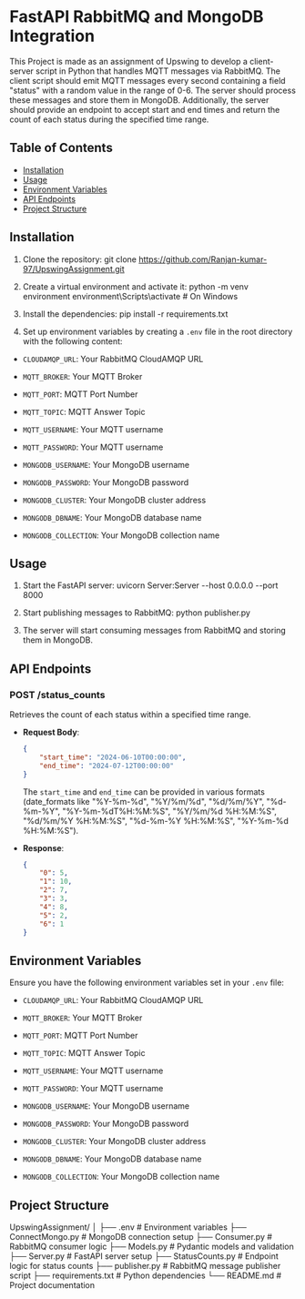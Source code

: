 # FastAPI RabbitMQ and MongoDB Integration

This Project is made as an assignment of Upswing to develop a client-server script in Python that handles MQTT messages via RabbitMQ. The client script should emit MQTT messages every second containing a field "status" with a random value in the range of 0-6. The server should process these messages and store them in MongoDB. Additionally, the server should provide an endpoint to accept start and end times and return the count of each status during the specified time range.

## Table of Contents

- [Installation](#installation)
- [Usage](#usage)
- [Environment Variables](#environment-variables)
- [API Endpoints](#api-endpoints)
- [Project Structure](#project-structure)

## Installation

1. Clone the repository:
    git clone https://github.com/Ranjan-kumar-97/UpswingAssignment.git


2. Create a virtual environment and activate it:
    python -m venv environment
    environment\Scripts\activate  # On Windows
    

3. Install the dependencies:
    pip install -r requirements.txt

4. Set up environment variables by creating a `.env` file in the root directory with the following content:

- `CLOUDAMQP_URL`: Your RabbitMQ CloudAMQP URL
- `MQTT_BROKER`: Your MQTT Broker
- `MQTT_PORT`: MQTT Port Number
- `MQTT_TOPIC`: MQTT Answer Topic
- `MQTT_USERNAME`: Your MQTT username
- `MQTT_PASSWORD`: Your MQTT username

- `MONGODB_USERNAME`: Your MongoDB username
- `MONGODB_PASSWORD`: Your MongoDB password
- `MONGODB_CLUSTER`: Your MongoDB cluster address
- `MONGODB_DBNAME`: Your MongoDB database name
- `MONGODB_COLLECTION`: Your MongoDB collection name

## Usage

1. Start the FastAPI server:
    uvicorn Server:Server --host 0.0.0.0 --port 8000

2. Start publishing messages to RabbitMQ:
    python publisher.py

3. The server will start consuming messages from RabbitMQ and storing them in MongoDB.

## API Endpoints

### POST /status_counts

Retrieves the count of each status within a specified time range.

- **Request Body**:
    ```json
    {
        "start_time": "2024-06-10T00:00:00",
        "end_time": "2024-07-12T00:00:00"
    }
    ```
  The `start_time` and `end_time` can be provided in various formats (date_formats like
        "%Y-%m-%d",
        "%Y/%m/%d",
        "%d/%m/%Y",
        "%d-%m-%Y",
        "%Y-%m-%dT%H:%M:%S",
        "%Y/%m/%d %H:%M:%S",
        "%d/%m/%Y %H:%M:%S",
        "%d-%m-%Y %H:%M:%S",
        "%Y-%m-%d %H:%M:%S").

- **Response**:
    ```json
    {
        "0": 5,
        "1": 10,
        "2": 7,
        "3": 3,
        "4": 8,
        "5": 2,
        "6": 1
    }
    ```
## Environment Variables

Ensure you have the following environment variables set in your `.env` file:

- `CLOUDAMQP_URL`: Your RabbitMQ CloudAMQP URL
- `MQTT_BROKER`: Your MQTT Broker
- `MQTT_PORT`: MQTT Port Number
- `MQTT_TOPIC`: MQTT Answer Topic
- `MQTT_USERNAME`: Your MQTT username
- `MQTT_PASSWORD`: Your MQTT username

- `MONGODB_USERNAME`: Your MongoDB username
- `MONGODB_PASSWORD`: Your MongoDB password
- `MONGODB_CLUSTER`: Your MongoDB cluster address
- `MONGODB_DBNAME`: Your MongoDB database name
- `MONGODB_COLLECTION`: Your MongoDB collection name


## Project Structure

UpswingAssignment/
│
├── .env # Environment variables
├── ConnectMongo.py # MongoDB connection setup
├── Consumer.py # RabbitMQ consumer logic
├── Models.py # Pydantic models and validation
├── Server.py # FastAPI server setup
├── StatusCounts.py # Endpoint logic for status counts
├── publisher.py # RabbitMQ message publisher script
├── requirements.txt # Python dependencies
└── README.md # Project documentation
